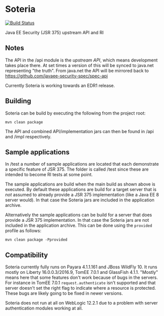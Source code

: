 # Soteria

[![Build Status](https://travis-ci.org/javaee-security-spec/soteria.svg?branch=master)](https://travis-ci.org/javaee-security-spec/soteria)

Java EE Security (JSR 375) upstream API and RI

Notes
-----

The API in the /api module is the *upstream API*, which means development takes place there. At set times a version of this will be synced to java.net representing "the truth". 
From java.net the API will be mirrored back to https://github.com/javaee-security-spec/spec-api

Currently Soteria is working towards an EDR1 release.

Building
--------

Soteria can be build by executing the following from the project root:

``mvn clean package``

The API and combined API/implementation jars can then be found in /api and /impl respectively.

Sample applications
-------------------

In /test a number of sample applications are located that each demonstrate a specific feature of JSR 375. The folder is called
/test since these are intended to become RI tests at some point.

The sample applications are build when the main build as shown above is executed. By default these applications are build for a
target server that is *not* assumed to already provide a JSR 375 implementation (like a Java EE 8 server would). In that case the Soteria jars are included in the application archive.

Alternatively the sample applications can be build for a server that does provide a JSR 375 implementation. In that case the Soteria jars are not included in the application archive. This can be done using the ``provided`` profile as follows:

``mvn clean package -Pprovided``


Compatibility
-------------

Soteria currently fully runs on Payara 4.1.1.161 and JBoss WildFly 10. It runs mostly on Liberty 16.0.0.3/2016.9, TomEE 7.0.1 and GlassFish 4.1.1. "Mostly" means here that some features don't work because of bugs in the servers. For instance in TomEE 7.0.1 `request.authenticate` isn't supported and that server doesn't set the right flag to indicate where a resource is protected. These bugs are likely going to be fixed in newer versions.

Soteria does not run at all on WebLogic 12.2.1 due to a problem with server authentication modules working at all.

